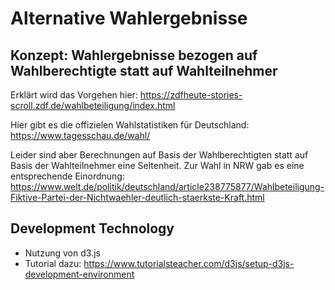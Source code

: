 # Alternative Wahlergebnisse
## Konzept: Wahlergebnisse bezogen auf  Wahlberechtigte statt auf Wahlteilnehmer

Erklärt wird das Vorgehen hier:
https://zdfheute-stories-scroll.zdf.de/wahlbeteiligung/index.html

Hier gibt es die offizielen Wahlstatistiken für Deutschland:
https://www.tagesschau.de/wahl/

Leider sind aber Berechnungen auf Basis der Wahlberechtigten statt auf Basis der Wahlteilnehmer eine Seltenheit.
Zur Wahl in NRW gab es eine entsprechende Einordnung:
https://www.welt.de/politik/deutschland/article238775877/Wahlbeteiligung-Fiktive-Partei-der-Nichtwaehler-deutlich-staerkste-Kraft.html

## Development Technology
 * Nutzung von d3.js
 * Tutorial dazu: https://www.tutorialsteacher.com/d3js/setup-d3js-development-environment